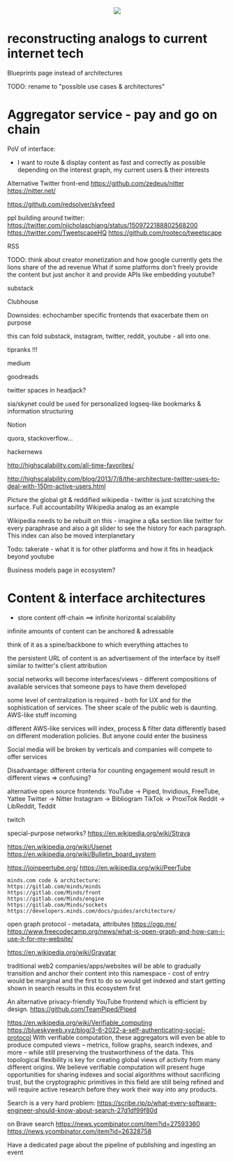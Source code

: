 <div style="text-align: center;">
    <img src="https://png.pngitem.com/pimgs/s/207-2073499_translate-platform-from-english-to-spanish-work-in.png">
</div>


# reconstructing analogs to current internet tech

Blueprints page instead of architectures

TODO: rename to "possible use cases & architectures"


# Aggregator service - pay and go on chain


PoV of interface:
- I want to route & display content as fast and correctly as possible depending on the interest graph, my current users & their interests





Alternative Twitter front-end
https://github.com/zedeus/nitter
https://nitter.net/


https://github.com/redsolver/skyfeed


ppl building around twitter:
https://twitter.com/niicholaschiang/status/1509722188802568200
https://twitter.com/TweetscapeHQ
https://github.com/rooteco/tweetscape


RSS

TODO: think about creator monetization and how google currently gets the lions share of the ad revenue
What if some platforms don't freely provide the content but just anchor it and provide APIs like embedding youtube?


substack

Clubhouse

Downsides: echochamber specific frontends that exacerbate them on purpose


this can fold substack, instagram, twitter, reddit, youtube - all into one.

tipranks !!!

medium

goodreads

twitter spaces in headjack?

sia/skynet could be used for personalized logseq-like bookmarks & information structuring

Notion

quora, stackoverflow...

hackernews

http://highscalability.com/all-time-favorites/

http://highscalability.com/blog/2013/7/8/the-architecture-twitter-uses-to-deal-with-150m-active-users.html


Picture the global git & reddified wikipedia - twitter is just scratching the surface. Full accountability
Wikipedia analog as an example

Wikipedia needs to be rebuilt on this - imagine a q&a section like twitter for every paraphrase and also a git slider to see the history for each paragraph. This index can also be moved interplanetary


Todo: takerate - what it is for other platforms and how it fits in headjack beyond youtube

Business models page in ecosystem?




# Content & interface architectures

- store content off-chain ==> infinite horizontal scalability

infinite amounts of content can be anchored & adressable

think of it as a spine/backbone to which everything attaches to


the persistent URL of content is an advertisement of the interface by itself
similar to twitter's client attribution



social networks will become interfaces/views - different compositions of available services that someone pays to have them developed

some level of centralization is required - both for UX and for the sophistication of services. The sheer scale of the public web is daunting.
AWS-like stuff incoming

different AWS-like services will index, process & filter data differently based on different moderation policies. But anyone could enter the business

Social media will be broken by verticals and companies will compete to offer services


Disadvantage: different criteria for counting engagement would result in different views => confusing?



alternative open source frontends:
YouTube → Piped, Invidious, FreeTube, Yattee
Twitter → Nitter
Instagram → Bibliogram
TikTok → ProxiTok
Reddit → LibReddit, Teddit

twitch

special-purpose networks?
https://en.wikipedia.org/wiki/Strava


https://en.wikipedia.org/wiki/Usenet
https://en.wikipedia.org/wiki/Bulletin_board_system



https://joinpeertube.org/
https://en.wikipedia.org/wiki/PeerTube


    minds.com code & architecture:
    https://gitlab.com/minds/minds
    https://gitlab.com/Minds/front
    https://gitlab.com/Minds/engine
    https://gitlab.com/Minds/sockets
    https://developers.minds.com/docs/guides/architecture/


open graph protocol - metadata, attributes
https://ogp.me/
https://www.freecodecamp.org/news/what-is-open-graph-and-how-can-i-use-it-for-my-website/

https://en.wikipedia.org/wiki/Gravatar



traditional web2 companies/apps/websites will be able to gradually transition and anchor their content into this namespace - cost of entry would be marginal and the first to do so would get indexed and start getting shown in search results in this ecosystem first



An alternative privacy-friendly YouTube frontend which is efficient by design.
https://github.com/TeamPiped/Piped



https://en.wikipedia.org/wiki/Verifiable_computing
https://blueskyweb.xyz/blog/3-6-2022-a-self-authenticating-social-protocol
    With verifiable computation, these aggregators will even be able to produce computed views – metrics, follow graphs, search indexes, and more – while still preserving the trustworthiness of the data. This topological flexibility is key for creating global views of activity from many different origins.
    We believe verifiable computation will present huge opportunities for sharing indexes and social algorithms without sacrificing trust, but the cryptographic primitives in this field are still being refined and will require active research before they work their way into any products.


Search is a very hard problem:
https://scribe.rip/p/what-every-software-engineer-should-know-about-search-27d1df99f80d

on Brave search
https://news.ycombinator.com/item?id=27593360
https://news.ycombinator.com/item?id=26328758



Have a dedicated page about the pipeline of publishing and ingesting an event

